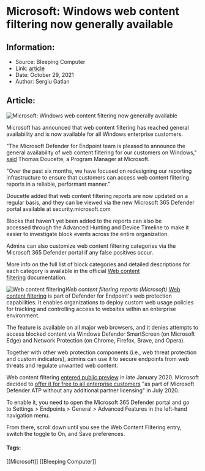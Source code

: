 # Microsoft: Windows web content filtering now generally available
### 

## Information:
+ Source: Bleeping Computer
+ Link: [article](https://www.bleepingcomputer.com/news/microsoft/microsoft-windows-web-content-filtering-now-generally-available/)
+ Date: October 29, 2021
+ Author: Sergiu Gatlan


## Article:
![Microsoft: Windows web content filtering now generally available](https://www.bleepstatic.com/content/hl-images/2021/05/26/Microsoft-Defender.jpg)


Microsoft has announced that web content filtering has reached general availability and is now available for all Windows enterprise customers.


"The Microsoft Defender for Endpoint team is pleased to announce the general availability of web content filtering for our customers on Windows," [said](https://techcommunity.microsoft.com/t5/microsoft-defender-for-endpoint/web-content-filtering-now-generally-available-on-windows/ba-p/2893357) Thomas Doucette, a Program Manager at Microsoft.


"Over the past six months, we have focused on redesigning our reporting infrastructure to ensure that customers can access web content filtering reports in a reliable, performant manner."


Doucette added that web content filtering reports are now updated on a regular basis, and they can be viewed via the new Microsoft 365 Defender portal available at security.microsoft.com


Blocks that haven't yet been added to the reports can also be accessed through the Advanced Hunting and Device Timeline to make it easier to investigate block events across the entire organization.


Admins can also customize web content filtering categories via the Microsoft 365 Defender portal if any false positives occur.


More info on the full list of block categories and detailed descriptions for each category is available in the official [Web content filtering](https://docs.microsoft.com/en-us/microsoft-365/security/defender-endpoint/web-content-filtering?view=o365-worldwide#configure-web-content-filtering-policies) documentation.



![Web content filtering](https://www.bleepstatic.com/images/news/u/1109292/2021/web_content_filtering.png)*Web content filtering reports (Microsoft)*
[Web content filtering](https://docs.microsoft.com/en-us/windows/security/threat-protection/microsoft-defender-atp/web-content-filtering) is part of Defender for Endpoint's web protection capabilities. It enables organizations to deploy custom web usage policies for tracking and controlling access to websites within an enterprise environment.


The feature is available on all major web browsers, and it denies attempts to access blocked content via Windows Defender SmartScreen (on Microsoft Edge) and Network Protection (on Chrome, Firefox, Brave, and Opera).


Together with other web protection components (i.e., web threat protection and custom indicators), admins can use it to secure endpoints from web threats and regulate unwanted web content.


Web content filtering [entered public preview](https://techcommunity.microsoft.com/t5/microsoft-defender-atp/web-content-filtering-with-microsoft-defender-atp-now-in-public/ba-p/1132287) in late January 2020. Microsoft decided to [offer it for free to all enterprise customers](https://www.bleepingcomputer.com/news/security/microsoft-defender-atp-web-content-filtering-is-now-free/) "as part of Microsoft Defender ATP without any additional partner licensing" in July 2020.


To enable it, you need to open the Microsoft 365 Defender portal and go to Settings > Endpoints > General > Advanced Features in the left-hand navigation menu.


From there, scroll down until you see the Web Content Filtering entry, switch the toggle to On, and Save preferences.




#### Tags:
[[Microsoft]] [[Bleeping Computer]]
